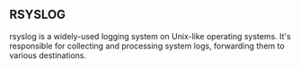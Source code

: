 ## RSYSLOG

rsyslog is a widely-used logging system on Unix-like operating systems. It's responsible for collecting and processing system logs, forwarding them to various destinations.
